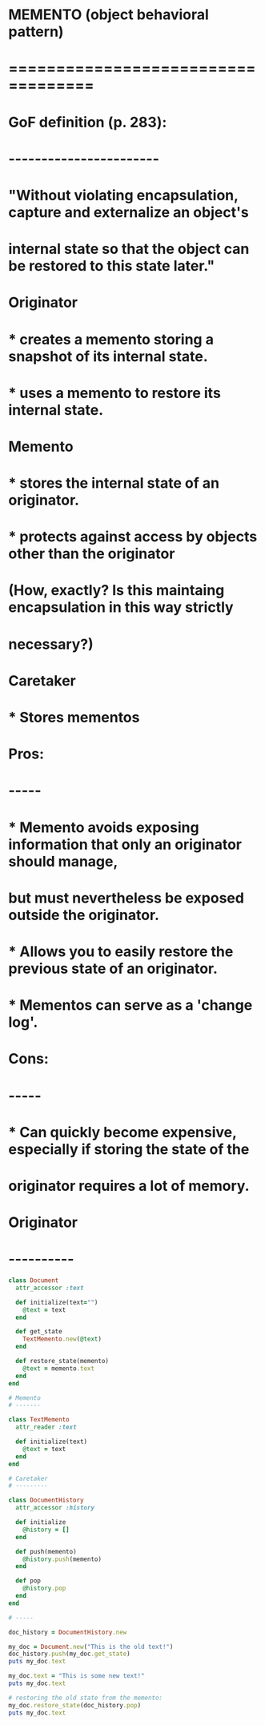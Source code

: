 # MEMENTO (object behavioral pattern)
# ===================================

# GoF definition (p. 283):
# -----------------------
# "Without violating encapsulation, capture and externalize an object's
# internal state so that the object can be restored to this state later."

# Originator
#  * creates a memento storing a snapshot of its internal state.
#  * uses a memento to restore its internal state.

# Memento
#  * stores the internal state of an originator.
#  * protects against access by objects other than the originator
#    (How, exactly? Is this maintaing encapsulation in this way strictly
#    necessary?)

# Caretaker
#  * Stores mementos


# Pros:
# -----
#  * Memento avoids exposing information that only an originator should manage,
#    but must nevertheless be exposed outside the originator.
#  * Allows you to easily restore the previous state of an originator.
#  * Mementos can serve as a 'change log'.

# Cons:
# -----
#  * Can quickly become expensive, especially if storing the state of the
#    originator requires a lot of memory.

# Originator
# ----------

```ruby
class Document
  attr_accessor :text

  def initialize(text="")
    @text = text
  end

  def get_state
    TextMemento.new(@text)
  end

  def restore_state(memento)
    @text = memento.text
  end
end

# Memento
# -------

class TextMemento
  attr_reader :text

  def initialize(text)
    @text = text
  end
end

# Caretaker
# ---------

class DocumentHistory
  attr_accessor :history

  def initialize
    @history = []
  end

  def push(memento)
    @history.push(memento)
  end

  def pop
    @history.pop
  end
end

# -----

doc_history = DocumentHistory.new

my_doc = Document.new("This is the old text!")
doc_history.push(my_doc.get_state)
puts my_doc.text

my_doc.text = "This is some new text!"
puts my_doc.text

# restoring the old state from the memento:
my_doc.restore_state(doc_history.pop)
puts my_doc.text
```
